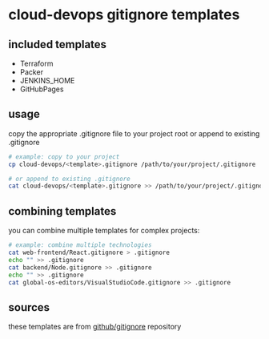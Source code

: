 ﻿# cloud-devops gitignore templates

## included templates

- Terraform
- Packer
- JENKINS_HOME
- GitHubPages


## usage

copy the appropriate .gitignore file to your project root or append to existing .gitignore

```bash
# example: copy to your project
cp cloud-devops/<template>.gitignore /path/to/your/project/.gitignore

# or append to existing .gitignore
cat cloud-devops/<template>.gitignore >> /path/to/your/project/.gitignore
```

## combining templates

you can combine multiple templates for complex projects:

```bash
# example: combine multiple technologies
cat web-frontend/React.gitignore > .gitignore
echo "" >> .gitignore
cat backend/Node.gitignore >> .gitignore
echo "" >> .gitignore
cat global-os-editors/VisualStudioCode.gitignore >> .gitignore
```

## sources

these templates are from [github/gitignore](https://github.com/github/gitignore) repository
